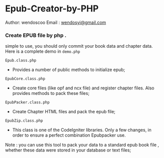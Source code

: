Epub-Creator-by-PHP
==================

Author: wendoscoo 
Email : wendosyi@gmail.com

### Create EPUB file by php .

simple to use, you should only commit your book data and chapter data. Here is a complete demo in `demo.php`

`Epub.class.php`       
 - Provides a number of public methods to initialize epub;

`EpubCore.class.php`   
 - Create core files (like opf and ncx file) and register chapter files. Also provides methods to pack these files;

`EpubPacker.class.php`
 - Create Chapter HTML files and pack the epub file;

`EpubZip.class.php`   
 - This class is one of the CodeIgniter libraries. Only a few changes, in order to ensure a perfect combination Epubpacker use.


Note :  you can use this tool to pack your data to a standard epub book file , whether these data were stored in your database or text files;



